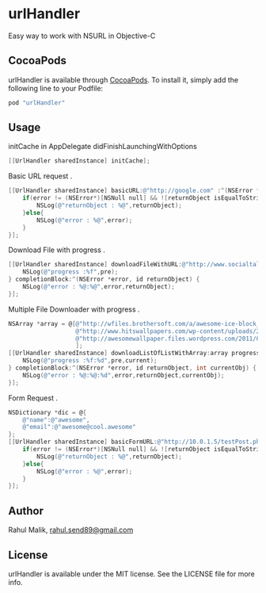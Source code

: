 urlHandler
==========

Easy way to work with NSURL in Objective-C 

## CocoaPods

urlHandler is available through [CocoaPods](http://cocoapods.org). To install
it, simply add the following line to your Podfile:

``` ruby
pod "urlHandler"
```

## Usage

initCache in AppDelegate didFinishLaunchingWithOptions 
```objective-c
[[UrlHandler sharedInstance] initCache];
```


Basic URL request .
```objective-c
[[UrlHandler sharedInstance] basicURL:@"http://google.com" :^(NSError *error, id returnObject) {
    if(error != (NSError*)[NSNull null] && ![returnObject isEqualToString:@"notReachable"]){
        NSLog(@"returnObject : %@",returnObject);
    }else{
        NSLog(@"error : %@",error);
    }
}];
```


Download File with progress .
```objective-c
[[UrlHandler sharedInstance] downloadFileWithURL:@"http://www.socialtalent.co/wp-content/uploads/blog-content/so-logo.png" withName:@"logo.png" progressBlock:^(float pre) {
    NSLog(@"progress :%f",pre);
} completionBlock:^(NSError *error, id returnObject) {
    NSLog(@"error : %@:%@",error,returnObject);
}];
```

Multiple File Downloader with progress .
```objective-c
NSArray *array = @[@"http://wfiles.brothersoft.com/a/awesome-ice-block_178817-1920x1080.jpg",
                   @"http://www.hitswallpapers.com/wp-content/uploads/2014/07/awesome-city-wallpapers-1920x1080-2.jpg",
                   @"http://awesomewallpaper.files.wordpress.com/2011/09/splendorous1920x1080.jpg",
                   ];
[[UrlHandler sharedInstance] downloadListOfListWithArray:array progressBlock:^(float pre, int current) {
    NSLog(@"progress :%f:%d",pre,current);
} completionBlock:^(NSError *error, id returnObject, int currentObj) {
    NSLog(@"error : %@:%@:%d",error,returnObject,currentObj);
}];
```

Form Request .
```objective-c
NSDictionary *dic = @{
    @"name":@"awesome",
    @"email":@"awesome@cool.awesome"
};
[[UrlHandler sharedInstance] basicFormURL:@"http://10.0.1.5/testPost.php" :@"POST" :dic :^(NSError *error, id returnObject) {
    if(error != (NSError*)[NSNull null] && ![returnObject isEqualToString:@"notReachable"]){
        NSLog(@"returnObject : %@",returnObject);
    }else{
        NSLog(@"error : %@",error);
    }
}];
```

## Author

Rahul Malik, rahul.send89@gmail.com

## License

urlHandler is available under the MIT license. See the LICENSE file for more info.
